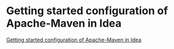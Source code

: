 # Getting started configuration of Apache-Maven in Idea
[Getting started configuration of Apache-Maven in Idea](https://aiwithcloud.com/2022/09/15/getting_started_configuration_of_apache_maven_in_idea/)